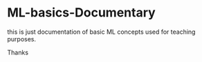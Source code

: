 # ML-basics-Documentary


this is just documentation of basic ML concepts used for teaching purposes.

Thanks
